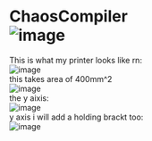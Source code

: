 # ChaosCompiler <br>![image](https://github.com/user-attachments/assets/b47bb6ec-0705-45ea-9616-e4e374b5b486)
This is what my printer looks like rn: <br>
![image](https://github.com/user-attachments/assets/96cb2c57-c7bb-4b49-ba75-2b1eda4b2b14) <br>
this takes area of 400mm^2 <br>
![image](https://github.com/user-attachments/assets/f1a4a853-1c86-41b2-88e2-5dff52b93a33) <br>
the y aixis: <br> ![image](https://github.com/user-attachments/assets/436b5889-f398-41ec-b3ac-996542d06512) <br>
y axis i will add a holding brackt too: <br>
![image](https://github.com/user-attachments/assets/3495e83a-6e67-4dd7-bd47-965e70f472c4) <br>
